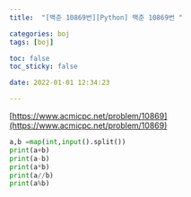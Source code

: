 ```yaml
---
title:  "[백준 10869번][Python] 백준 10869번 "

categories: boj
tags: [boj]

toc: false
toc_sticky: false

date: 2022-01-01 12:34:23

---
```

[https://www.acmicpc.net/problem/10869](https://www.acmicpc.net/problem/10869)

```python
a,b =map(int,input().split())
print(a+b)
print(a-b)
print(a*b)
print(a//b)
print(a%b)
```